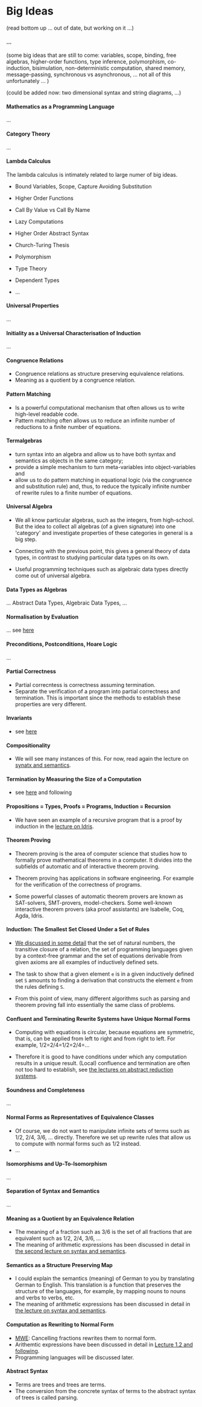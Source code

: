 # Big Ideas

(read bottom up ... out of date, but working on it ...)


#### ...

(some big ideas that are still to come: variables, scope, binding, free algebras, higher-order functions, type inference, polymorphism, co-induction, bisimulation, non-deterministic computation, shared memory, message-passing, synchronous vs asynchronous, ... not all of this unfortunately ... )

(could be added now: two dimensional syntax and string diagrams, ...)

#### Mathematics as a Programming Language

...

#### Category Theory

...

#### Lambda Calculus

The lambda calculus is intimately related to large numer of big ideas.

- Bound Variables, Scope, Capture Avoiding Substitution

- Higher Order Functions

- Call By Value vs Call By Name 

- Lazy Computations

- Higher Order Abstract Syntax

- Church-Turing Thesis

- Polymorphism

- Type Theory

- Dependent Types

- ...

#### Universal Properties

...

#### Initiality as a Universal Characterisation of Induction

...

#### Congruence Relations

- Congruence relations as structure preserving equivalence relations. 
- Meaning as a quotient by a congruence relation.

#### Pattern Matching
- Is a powerful computational mechanism that often allows us to write high-level readable code.
- Pattern matching often allows us to reduce an infinite number of reductions to a finite number of equations.

#### Termalgebras

- turn syntax into an algebra and allow us to have both syntax and semantics as objects in the same category;
- provide a simple mechanism to turn meta-variables into object-variables and 
- allow us to do pattern matching in equational logic (via the congruence and substitution rule) and, thus, to reduce the typically infinite number of rewrite rules to a finite number of equations. 

#### Universal Algebra

- We all know particular algebras, such as the integers, from high-school. But the idea to collect all algebras (of a given signature) into one 'category' and investigate properties of these categories in general is a big step.

- Connecting with the previous point, this gives a general theory of data types, in contrast to studying particular data types on its own.

- Useful programming techniques such as algebraic data types directly come out of universal algebra.

#### Data Types as Algebras

... Abstract Data Types, Algebraic Data Types, ...

#### Normalisation by Evaluation

... see [here](https://hackmd.io/s/rkqjXBW9X) 

#### Preconditions, Postconditions, Hoare Logic

... 

#### Partial Correctness

- Partial correcntess is correctness assuming termination.
- Separate the verification of a program into partial correctness and termination. This is important since the methods to establish these properties are very different.

#### Invariants

- see [here](https://hackmd.io/s/rysQwJ2KX) 

#### Compositionality

- We will see many instances of this. For now, read again the lecture on [synatx and semantics](https://hackmd.io/hILQksyiTUW4mXxxOSF7eQ).

#### Termination by Measuring the Size of a Computation

- see [here](https://hackmd.io/s/BkXUkyw_Q) and following

#### Propositions = Types, Proofs = Programs, Induction = Recursion

- We have seen an example of a recursive program that is a proof by induction in the [lecture on Idris](https://hackmd.io/s/HyV1IYYd7). 

#### Theorem Proving

- Theorem proving is the area of computer science that studies how to formally prove mathematical theorems in a computer. It divides into the subfields of automatic and of interactive theorem proving.

- Theorem proving has applications in software engineering. For example for the verification of the correctness of programs.

- Some powerful classes of automatic theorem provers are known as SAT-solvers, SMT-provers, model-checkers. Some well-known interactive theorem provers (aka proof assistants) are Isabelle, Coq, Agda, Idris.

#### Induction: The Smallest Set Closed Under a Set of Rules

- [We discussed in some detail](https://hackmd.io/s/H1panO_um) that the set of natural numbers, the transitive closure of a relation, the set of programming languages given by a context-free grammar and the set of equations derivable from given axioms are all examples of inductively defined sets. 

- The task to show that a given element `e` is in a given inductively defined set `S` amounts to finding a derivation that constructs the element `e` from the rules defining `S`. 
- From this point of view, many different algorithms such as parsing and theorem proving fall into essentially the same class of problems.

#### Confluent and Terminating Rewrite Systems have Unique Normal Forms

- Computing with equations is circular, because equations are symmetric, that is, can be applied from left to right and from right to left. For example, 1/2=2/4=1/2=2/4=...

- Therefore it is good to have conditions under which any computation results in a unique result. (Local) confluence and termination are often not too hard to establish, see [the lectures on abstract reduction systems](https://hackmd.io/s/B1DPNGEdm).

#### Soundness and Completeness

...

#### Normal Forms as Representatives of Equivalence Classes

- Of course, we do not want to manipulate infinite sets of terms such as 1/2, 2/4, 3/6, ... directly. Therefore we set up rewrite rules that allow us to compute with normal forms such as 1/2 instead.
- ...

#### Isomorphisms and Up-To-Isomorphism

...

#### Separation of Syntax and Semantics

...

#### Meaning as a Quotient by an Equivalence Relation

- The meaning of a fraction such as 3/6 is the set of all fractions that are equivalent such as 1/2, 2/4, 3/6, ... 
- The meaning of arithmetic expressions has been discussed in detail in [the second lecture on syntax and semantics](https://hackmd.io/s/SyIA3Lx_Q).

#### Semantics as a Structure Preserving Map

- I could explain the  semantics (meaning) of German to you by translating German to English. This translation is a function that preserves the structure of the languages, for example, by mapping nouns to nouns and verbs to verbs, etc. 
- The meaning of arithmetic expressions has been discussed in detail in [the lecture on syntax and semantics](https://hackmd.io/hILQksyiTUW4mXxxOSF7eQ). 

#### Computation as Rewriting to Normal Form

- [MWE](https://en.wikipedia.org/wiki/Minimal_working_example): Cancelling fractions rewrites them to normal form. 
- Arithemtic expressions have been discussed in detail in [Lecture 1.2 and following](https://github.com/alexhkurz/programming-languages/blob/master/lecture-1.2.md). 
- Programming languages will be discussed later.

#### Abstract Syntax

- Terms are trees and trees are terms.
- The conversion from the concrete syntax of terms to the abstract syntax of trees is called parsing.

